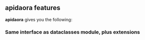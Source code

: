 ## apidaora features

**apidaora** gives you the following:

### Same interface as dataclasses module, plus extensions 
